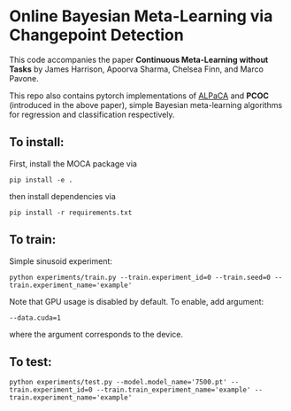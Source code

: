 # Online Bayesian Meta-Learning via Changepoint Detection

This code accompanies the paper **Continuous Meta-Learning without Tasks** by James Harrison, Apoorva Sharma, Chelsea Finn, and Marco Pavone. 

This repo also contains pytorch implementations of [ALPaCA](https://arxiv.org/abs/1807.08912) and **PCOC** (introduced in the above paper), simple Bayesian meta-learning algorithms for regression and classification respectively. 

## To install:

First, install the MOCA package via

```
pip install -e .
```

then install dependencies via 

```
pip install -r requirements.txt
```

## To train:

Simple sinusoid experiment:

```
python experiments/train.py --train.experiment_id=0 --train.seed=0 --train.experiment_name='example'
```

Note that GPU usage is disabled by default. To enable, add argument:

```
--data.cuda=1
```

where the argument corresponds to the device. 

## To test:

```
python experiments/test.py --model.model_name='7500.pt' --train.experiment_id=0 --train.train_experiment_name='example' --train.experiment_name='example' 
```


